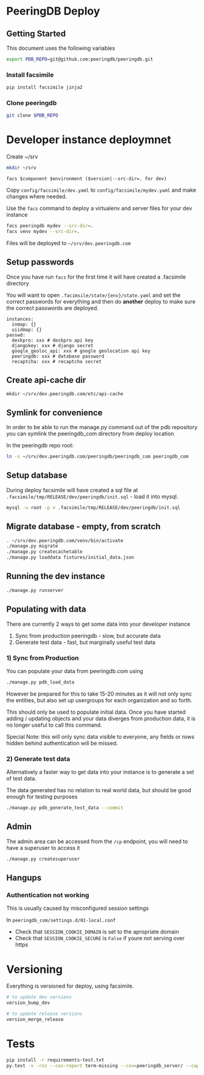
# PeeringDB Deploy

## Getting Started

This document uses the following variables

```sh
export PDB_REPO=git@github.com:peeringdb/peeringdb.git
```

### Install facsimile

```sh
pip install facsimile jinja2
```
### Clone peeringdb

```sh
git clone $PDB_REPO
```

# Developer instance deploymnet

Create ~/srv

```sh
mkdir ~/srv
```

```
facs $component $environment ($version|--src-dir=. for dev)
```

Copy `config/facsimile/dev.yaml` to `config/facsimile/mydev.yaml` and make changes where needed.

Use the `facs` command to deploy a virtualenv and server files for your dev instance

```sh
facs peeringdb mydev --src-dir=.
facs venv mydev --src-dir=.
```

Files will be deployed to `~/srv/dev.peeringdb.com`

## Setup passwords

Once you have run `facs` for the first time it will have created a .facsimile directory

You will want to open `.facimsile/state/{env}/state.yaml` and set the correct passwords for everything and then do
**another** deploy to make sure the correct passwords are deployed.

```
instances:
  inmap: {}
  uiidmap: {}
passwd:
  deskpro: xxx # deskpro api key
  djangokey: xxx # django secret
  google_geoloc_api: xxx # google geolocation api key
  peeringdb: xxx # database password
  recaptcha: xxx # recaptcha secret
```

## Create api-cache dir

```
mkdir ~/srv/dev.peeringdb.com/etc/api-cache
```

## Symlink for convenience

In order to be able to run the manage.py command out of the pdb repository you can symlink the peeringdb_com directory from deploy location

In the peeringdb repo root:

```sh
ln -s ~/srv/dev.peeringdb.com/peeringdb/peeringdb_com peeringdb_com
```

## Setup database

During deploy facsimile will have created a sql file at `.facsimile/tmp/RELEASE/dev/peeringdb/init.sql` - load it into mysql.

```sh
mysql -u root -p < .facsimile/tmp/RELEASE/dev/peeringdb/init.sql
```

## Migrate database - empty, from scratch

```sh
. ~/srv/dev.peeringdb.com/venv/bin/activate
./manage.py migrate
./manage.py createcachetable
./manage.py loaddata fixtures/initial_data.json
```

## Running the dev instance

```sh
./manage.py runserver
```

## Populating with data

There are currently 2 ways to get some data into your developer instance

1) Sync from production peeringdb - slow, but accurate data
2) Generate test data - fast, but marginally useful test data

### 1) Sync from Production

You can populate your data from peeringdb.com using

```sh
./manage.py pdb_load_data
```

However be prepared for this to take 15-20 minutes as it will not only sync the entities, but also set up usergroups for each organization and so forth.

This should only be used to populate initial data. Once you have started adding / updating objects and your data diverges from production data, it is no longer useful to call this command.

Special Note: this will only sync data visible to everyone, any fields or rows hidden behind authentication will be missed.

### 2) Generate test data

Alternatively a faster way to get data into your instance is to generate a set of test data.

The data generated has no relation to real world data, but should be good enough for testing purposes

```sh
./manage.py pdb_generate_test_data --commit
```

## Admin

The admin area can be accessed from the `/cp` endpoint, you will need to have a superuser to access it

```sh
./manage.py createsuperuser
```

## Hangups

### Authentication not working

This is usually caused by misconfigured session settings

In `peeringdb_com/settings.d/01-local.conf`

- Check that `SESSION_COOKIE_DOMAIN` is set to the apropriate domain
- Check that `SESSION_COOKIE_SECURE` is `False` if youre not serving over https

# Versioning

Everything is versioned for deploy, using facsimile.

```sh
# to update dev versions
version_bump_dev

# to update release versions
version_merge_release
```

# Tests

```sh
pip install -r requirements-test.txt
py.test -v -rxs --cov-report term-missing --cov=peeringdb_server/ --capture=sys tests/
```

